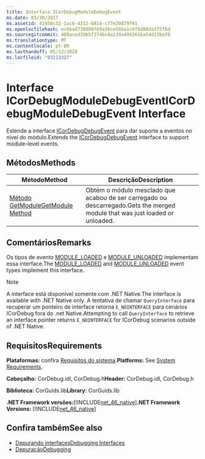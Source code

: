 ```yaml
---
title: Interface ICorDebugModuleDebugEvent
ms.date: 03/30/2017
ms.assetid: 41950c52-1ac8-4212-b814-c77e20879f91
ms.openlocfilehash: ec6bad730d807b9a36ce5bba1c6f5d80da375f6d
ms.sourcegitcommit: 488aced39b5f374bc0a139a4993616a54d15baf0
ms.translationtype: MT
ms.contentlocale: pt-BR
ms.lasthandoff: 05/12/2020
ms.locfileid: "83213327"
---
```

# <a name="icordebugmoduledebugevent-interface"></a><span data-ttu-id="7403c-102">Interface ICorDebugModuleDebugEvent</span><span class="sxs-lookup"><span data-stu-id="7403c-102">ICorDebugModuleDebugEvent Interface</span></span>
<span data-ttu-id="7403c-103">Estende a interface [ICorDebugDebugEvent](icordebugdebugevent-interface.md) para dar suporte a eventos no nível do módulo.</span><span class="sxs-lookup"><span data-stu-id="7403c-103">Extends the [ICorDebugDebugEvent](icordebugdebugevent-interface.md) interface to support module-level events.</span></span>  
  
## <a name="methods"></a><span data-ttu-id="7403c-104">Métodos</span><span class="sxs-lookup"><span data-stu-id="7403c-104">Methods</span></span>  
  
|<span data-ttu-id="7403c-105">Método</span><span class="sxs-lookup"><span data-stu-id="7403c-105">Method</span></span>|<span data-ttu-id="7403c-106">Descrição</span><span class="sxs-lookup"><span data-stu-id="7403c-106">Description</span></span>|  
|------------|-----------------|  
|[<span data-ttu-id="7403c-107">Método GetModule</span><span class="sxs-lookup"><span data-stu-id="7403c-107">GetModule Method</span></span>](icordebugmoduledebugevent-getmodule-method.md)|<span data-ttu-id="7403c-108">Obtém o módulo mesclado que acabou de ser carregado ou descarregado.</span><span class="sxs-lookup"><span data-stu-id="7403c-108">Gets the merged module that was just loaded or unloaded.</span></span>|  
  
## <a name="remarks"></a><span data-ttu-id="7403c-109">Comentários</span><span class="sxs-lookup"><span data-stu-id="7403c-109">Remarks</span></span>  
 <span data-ttu-id="7403c-110">Os tipos de evento [MODULE_LOADED](cordebugdebugeventkind-enumeration.md) e [MODULE_UNLOADED](cordebugdebugeventkind-enumeration.md) implementam essa interface.</span><span class="sxs-lookup"><span data-stu-id="7403c-110">The [MODULE_LOADED](cordebugdebugeventkind-enumeration.md) and [MODULE_UNLOADED](cordebugdebugeventkind-enumeration.md) event types implement this interface.</span></span>  
  
> [!NOTE]
> <span data-ttu-id="7403c-111">A interface está disponível somente com .NET Native.</span><span class="sxs-lookup"><span data-stu-id="7403c-111">The interface is available with .NET Native only.</span></span> <span data-ttu-id="7403c-112">A tentativa de chamar `QueryInterface` para recuperar um ponteiro de interface retorna `E_NOINTERFACE` para cenários ICorDebug fora do .net Native.</span><span class="sxs-lookup"><span data-stu-id="7403c-112">Attempting to call `QueryInterface` to retrieve an interface pointer returns `E_NOINTERFACE` for ICorDebug scenarios outside of .NET Native.</span></span>  
  
## <a name="requirements"></a><span data-ttu-id="7403c-113">Requisitos</span><span class="sxs-lookup"><span data-stu-id="7403c-113">Requirements</span></span>  
 <span data-ttu-id="7403c-114">**Plataformas:** confira [Requisitos do sistema](../../get-started/system-requirements.md).</span><span class="sxs-lookup"><span data-stu-id="7403c-114">**Platforms:** See [System Requirements](../../get-started/system-requirements.md).</span></span>  
  
 <span data-ttu-id="7403c-115">**Cabeçalho:** CorDebug.idl, CorDebug.h</span><span class="sxs-lookup"><span data-stu-id="7403c-115">**Header:** CorDebug.idl, CorDebug.h</span></span>  
  
 <span data-ttu-id="7403c-116">**Biblioteca:** CorGuids.lib</span><span class="sxs-lookup"><span data-stu-id="7403c-116">**Library:** CorGuids.lib</span></span>  
  
 <span data-ttu-id="7403c-117">**.NET Framework versões:**[!INCLUDE[net_46_native](../../../../includes/net-46-native-md.md)]</span><span class="sxs-lookup"><span data-stu-id="7403c-117">**.NET Framework Versions:** [!INCLUDE[net_46_native](../../../../includes/net-46-native-md.md)]</span></span>  
  
## <a name="see-also"></a><span data-ttu-id="7403c-118">Confira também</span><span class="sxs-lookup"><span data-stu-id="7403c-118">See also</span></span>

- [<span data-ttu-id="7403c-119">Depurando interfaces</span><span class="sxs-lookup"><span data-stu-id="7403c-119">Debugging Interfaces</span></span>](debugging-interfaces.md)
- [<span data-ttu-id="7403c-120">Depuração</span><span class="sxs-lookup"><span data-stu-id="7403c-120">Debugging</span></span>](index.md)
